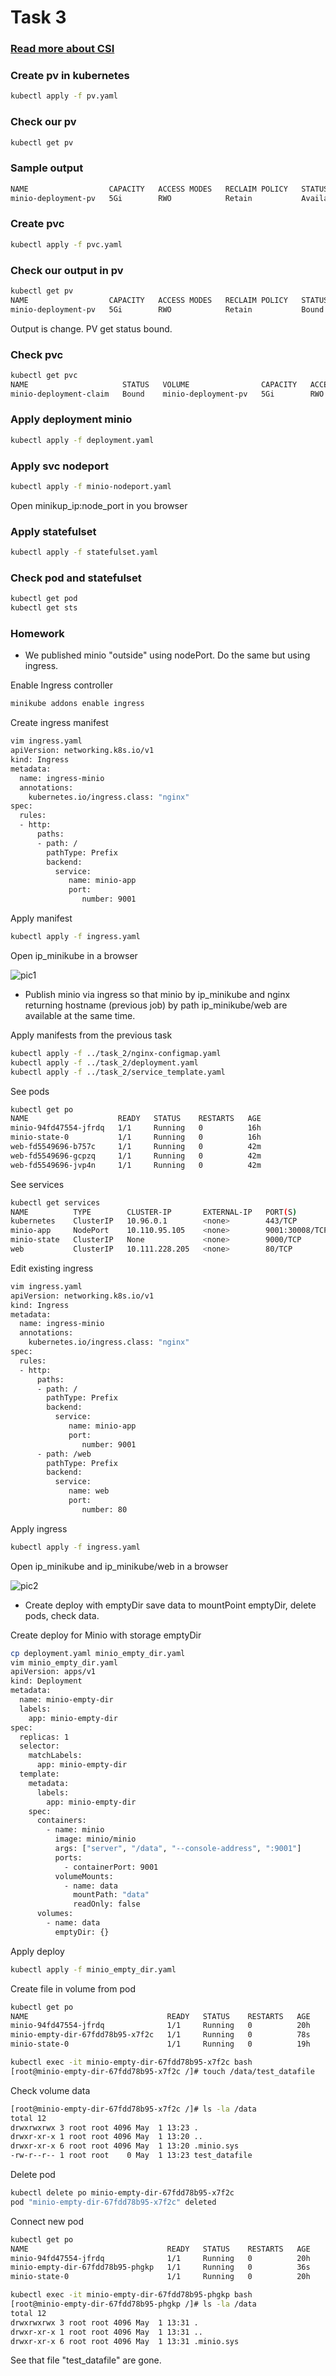 # Task 3
### [Read more about CSI](https://habr.com/ru/company/flant/blog/424211/)
### Create pv in kubernetes
```bash
kubectl apply -f pv.yaml
```
### Check our pv
```bash
kubectl get pv
```
### Sample output
```bash
NAME                  CAPACITY   ACCESS MODES   RECLAIM POLICY   STATUS      CLAIM   STORAGECLASS   REASON   AGE
minio-deployment-pv   5Gi        RWO            Retain           Available                                   5s
```
### Create pvc
```bash
kubectl apply -f pvc.yaml
```
### Check our output in pv 
```bash
kubectl get pv
NAME                  CAPACITY   ACCESS MODES   RECLAIM POLICY   STATUS   CLAIM                            STORAGECLASS   REASON   AGE
minio-deployment-pv   5Gi        RWO            Retain           Bound    default/minio-deployment-claim                           94s
```
Output is change. PV get status bound.
### Check pvc
```bash
kubectl get pvc
NAME                     STATUS   VOLUME                CAPACITY   ACCESS MODES   STORAGECLASS   AGE
minio-deployment-claim   Bound    minio-deployment-pv   5Gi        RWO                           79s
```
### Apply deployment minio
```bash
kubectl apply -f deployment.yaml
```
### Apply svc nodeport
```bash
kubectl apply -f minio-nodeport.yaml
```
Open minikup_ip:node_port in you browser
### Apply statefulset
```bash
kubectl apply -f statefulset.yaml
```
### Check pod and statefulset
```bash
kubectl get pod
kubectl get sts
```

### Homework
* We published minio "outside" using nodePort. Do the same but using ingress.

Enable Ingress controller
```bash
minikube addons enable ingress
```
Create ingress manifest
```bash
vim ingress.yaml
apiVersion: networking.k8s.io/v1
kind: Ingress
metadata:
  name: ingress-minio
  annotations:
    kubernetes.io/ingress.class: "nginx"
spec:
  rules:
  - http:
      paths:
      - path: /
        pathType: Prefix
        backend:
          service:
             name: minio-app
             port:
                number: 9001
```
Apply manifest 
```bash
kubectl apply -f ingress.yaml
```
Open ip_minikube in a browser

![pic1](https://github.com/haserge/kubernetes-homework/blob/main/task_3/console.JPG?raw=true)
* Publish minio via ingress so that minio by ip_minikube and nginx returning hostname (previous job) by path ip_minikube/web are available at the same time.

Apply manifests from the previous task
```bash
kubectl apply -f ../task_2/nginx-configmap.yaml
kubectl apply -f ../task_2/deployment.yaml
kubectl apply -f ../task_2/service_template.yaml
```
See pods
```bash
kubectl get po
NAME                    READY   STATUS    RESTARTS   AGE
minio-94fd47554-jfrdq   1/1     Running   0          16h
minio-state-0           1/1     Running   0          16h
web-fd5549696-b757c     1/1     Running   0          42m
web-fd5549696-gcpzq     1/1     Running   0          42m
web-fd5549696-jvp4n     1/1     Running   0          42m
```
See services
```bash
kubectl get services
NAME          TYPE        CLUSTER-IP       EXTERNAL-IP   PORT(S)          AGE
kubernetes    ClusterIP   10.96.0.1        <none>        443/TCP          8d
minio-app     NodePort    10.110.95.105    <none>        9001:30008/TCP   16h
minio-state   ClusterIP   None             <none>        9000/TCP         16h
web           ClusterIP   10.111.228.205   <none>        80/TCP           41m
```
Edit existing ingress
```bash
vim ingress.yaml
apiVersion: networking.k8s.io/v1
kind: Ingress
metadata:
  name: ingress-minio
  annotations:
    kubernetes.io/ingress.class: "nginx"
spec:
  rules:
  - http:
      paths:
      - path: /
        pathType: Prefix
        backend:
          service:
             name: minio-app
             port:
                number: 9001
      - path: /web
        pathType: Prefix
        backend:
          service:
             name: web
             port:
                number: 80
```
Apply ingress
```bash
kubectl apply -f ingress.yaml
```
Open ip_minikube and ip_minikube/web in a browser

![pic2](https://github.com/haserge/kubernetes-homework/blob/main/task_3/minio_nginx.JPG?raw=true)

* Create deploy with emptyDir save data to mountPoint emptyDir, delete pods, check data.

Create deploy for Minio with storage emptyDir 
```bash
cp deployment.yaml minio_empty_dir.yaml
vim minio_empty_dir.yaml
apiVersion: apps/v1
kind: Deployment
metadata:
  name: minio-empty-dir
  labels:
    app: minio-empty-dir
spec:
  replicas: 1
  selector:
    matchLabels:
      app: minio-empty-dir
  template:
    metadata:
      labels:
        app: minio-empty-dir
    spec:
      containers:
        - name: minio
          image: minio/minio
          args: ["server", "/data", "--console-address", ":9001"]
          ports:
            - containerPort: 9001
          volumeMounts:
            - name: data
              mountPath: "data"
              readOnly: false
      volumes:
        - name: data
          emptyDir: {}
```
Apply deploy
```bash
kubectl apply -f minio_empty_dir.yaml
```
Create file in volume from pod
```bash
kubectl get po
NAME                               READY   STATUS    RESTARTS   AGE
minio-94fd47554-jfrdq              1/1     Running   0          20h
minio-empty-dir-67fdd78b95-x7f2c   1/1     Running   0          78s
minio-state-0                      1/1     Running   0          19h

kubectl exec -it minio-empty-dir-67fdd78b95-x7f2c bash
[root@minio-empty-dir-67fdd78b95-x7f2c /]# touch /data/test_datafile
```
Check volume data
```bash
[root@minio-empty-dir-67fdd78b95-x7f2c /]# ls -la /data
total 12
drwxrwxrwx 3 root root 4096 May  1 13:23 .
drwxr-xr-x 1 root root 4096 May  1 13:20 ..
drwxr-xr-x 6 root root 4096 May  1 13:20 .minio.sys
-rw-r--r-- 1 root root    0 May  1 13:23 test_datafile
```
Delete pod
```bash
kubectl delete po minio-empty-dir-67fdd78b95-x7f2c
pod "minio-empty-dir-67fdd78b95-x7f2c" deleted
```
Connect new pod
```bash
kubectl get po
NAME                               READY   STATUS    RESTARTS   AGE
minio-94fd47554-jfrdq              1/1     Running   0          20h
minio-empty-dir-67fdd78b95-phgkp   1/1     Running   0          36s
minio-state-0                      1/1     Running   0          20h

kubectl exec -it minio-empty-dir-67fdd78b95-phgkp bash
[root@minio-empty-dir-67fdd78b95-phgkp /]# ls -la /data
total 12
drwxrwxrwx 3 root root 4096 May  1 13:31 .
drwxr-xr-x 1 root root 4096 May  1 13:31 ..
drwxr-xr-x 6 root root 4096 May  1 13:31 .minio.sys
```
See that file "test_datafile" are gone.